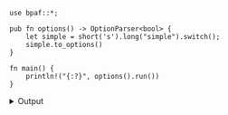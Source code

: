 
```no_run
use bpaf::*;

pub fn options() -> OptionParser<bool> {
    let simple = short('s').long("simple").switch();
    simple.to_options()
}

fn main() {
    println!("{:?}", options().run())
}
```

<details><summary>Output</summary>

If you run the app with no parameters - switch will parse as `false`


<div class='bpaf-doc'>
$ app <br>
false
</div>


Both short and long names produce true


<div class='bpaf-doc'>
$ app -s<br>
true
</div>


<div class='bpaf-doc'>
$ app --simple<br>
true
</div>


In addition to the switch you defined `bpaf` generates switch for user help


<div class='bpaf-doc'>
$ app --help<br>
<p><b>Usage</b>: <tt><b>app</b></tt> [<tt><b>-s</b></tt>]</p><p><div>
<b>Available options:</b></div><dl><dt><tt><b>-s</b></tt>, <tt><b>--simple</b></tt></dt>
<dt><tt><b>-h</b></tt>, <tt><b>--help</b></tt></dt>
<dd>Prints help information</dd>
</dl>
</p>
<style>
div.bpaf-doc {
    padding: 14px;
    background-color:var(--code-block-background-color);
    font-family: "Source Code Pro", monospace;
    margin-bottom: 0.75em;
}
div.bpaf-doc dt { margin-left: 1em; }
div.bpaf-doc dd { margin-left: 3em; }
div.bpaf-doc dl { margin-top: 0; padding-left: 1em; }
div.bpaf-doc  { padding-left: 1em; }
</style>
</div>

</details>
